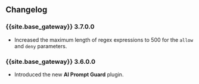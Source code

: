 ## Changelog

### {{site.base_gateway}} 3.7.0.0

* Increased the maximum length of regex expressions to 500 for the `allow` and `deny` parameters.

### {{site.base_gateway}} 3.6.0.0

* Introduced the new **AI Prompt Guard** plugin.